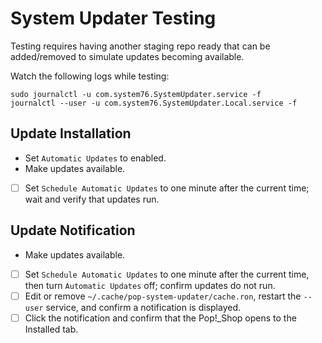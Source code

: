 # System Updater Testing

Testing requires having another staging repo ready that can be added/removed to simulate updates becoming available.

Watch the following logs while testing:

```
sudo journalctl -u com.system76.SystemUpdater.service -f
journalctl --user -u com.system76.SystemUpdater.Local.service -f
```

## Update Installation

- Set `Automatic Updates` to enabled.
- Make updates available.
- [ ] Set `Schedule Automatic Updates` to one minute after the current time; wait and verify that updates run.

## Update Notification

- Make updates available.
- [ ] Set `Schedule Automatic Updates` to one minute after the current time, then turn `Automatic Updates` off; confirm updates do not run.
- [ ] Edit or remove `~/.cache/pop-system-updater/cache.ron`, restart the `--user` service, and confirm a notification is displayed.
- [ ] Click the notification and confirm that the Pop!\_Shop opens to the Installed tab.
